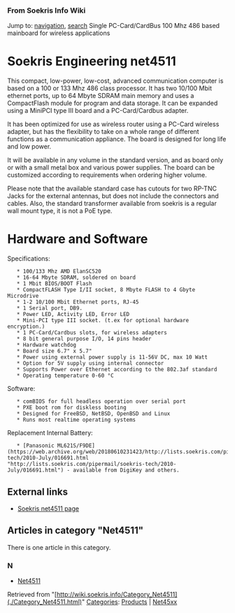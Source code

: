 
### From Soekris Info Wiki



Jump to: [navigation](./Category_Net4511.html#column-one), [search](./Category_Net4511.html#searchInput) 
Single PC-Card/CardBus 100 Mhz 486 based mainboard for wireless applications



#  Soekris Engineering net4511


This compact, low-power, low-cost, advanced communication computer is based on a 100 or 133 Mhz 486 class processor. It has two 10/100 Mbit ethernet ports, up to 64 Mbyte SDRAM main memory and uses a CompactFlash module for program and data storage. It can be expanded using a MiniPCI type III board and a PC-Card/Cardbus adapter. 


It has been optimized for use as wireless router using a PC-Card wireless adapter, but has the flexibility to take on a whole range of different functions as a communication appliance. The board is designed for long life and low power.


It will be available in any volume in the standard version, and as board only or with a small metal box and various power supplies. The board can be customized according to requirements when ordering higher volume.


Please note that the available standard case has cutouts for two RP-TNC Jacks for the external antennas, but does not include the connectors and cables. Also, the standard transformer available from soekris is a regular wall mount type, it is not a PoE type.



#  Hardware and Software


Specifications:




```
   * 100/133 Mhz AMD ElanSC520
   * 16-64 Mbyte SDRAM, soldered on board
   * 1 Mbit BIOS/BOOT Flash
   * CompactFLASH Type I/II socket, 8 Mbyte FLASH to 4 Gbyte Microdrive
   * 1-2 10/100 Mbit Ethernet ports, RJ-45
   * 1 Serial port, DB9.
   * Power LED, Activity LED, Error LED
   * Mini-PCI type III socket. (t.ex for optional hardware encryption.)
   * 1 PC-Card/Cardbus slots, for wireless adapters
   * 8 bit general purpose I/O, 14 pins header
   * Hardware watchdog
   * Board size 6.7" x 5.7"
   * Power using external power supply is 11-56V DC, max 10 Watt
   * Option for 5V supply using internal connector
   * Supports Power over Ethernet according to the 802.3af standard
   * Operating temperature 0-60 °C

```

Software:




```
   * comBIOS for full headless operation over serial port
   * PXE boot rom for diskless booting
   * Designed for FreeBSD, NetBSD, OpenBSD and Linux
   * Runs most realtime operating systems

```

Replacement Internal Battery:




```
   * [Panasonic ML621S/F9DE](https://web.archive.org/web/20180610231423/http://lists.soekris.com/pipermail/soekris-tech/2010-July/016691.html "http://lists.soekris.com/pipermail/soekris-tech/2010-July/016691.html") - available from DigiKey and others.

```

##   External links


* [Soekris net4511 page](https://web.archive.org/web/20180610231423/http://www.soekris.com/net4511.htm "http://www.soekris.com/net4511.htm")




## Articles in category "Net4511"


There is one article in this category.


### N


* [Net4511](https://web.archive.org/web/20180610231423/http://wiki.soekris.info/Net4511 "Net4511")



Retrieved from "[http://wiki.soekris.info/Category_Net4511](./Category_Net4511.html)"
[Categories](https://web.archive.org/web/20180610231423/http://wiki.soekris.info/Special:Categories "Special:Categories"): [Products](https://web.archive.org/web/20180610231423/http://wiki.soekris.info/Category_Products "Category_Products") | [Net45xx](https://web.archive.org/web/20180610231423/http://wiki.soekris.info/index.php?title=Category_Net45xx&action=edit "Category_Net45xx")

 

